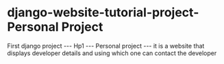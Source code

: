 # django-website-tutorial-project- Personal Project
First django project ---  Hp1 --- Personal project --- it is a website that displays developer details and using which one can contact the developer
